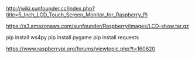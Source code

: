 http://wiki.sunfounder.cc/index.php?title=5_Inch_LCD_Touch_Screen_Monitor_for_Raspberry_Pi

https://s3.amazonaws.com/sunfounder/Raspberry/images/LCD-show.tar.gz


pip install ws4py
pip install pygame
pip install requests

https://www.raspberrypi.org/forums/viewtopic.php?t=160620